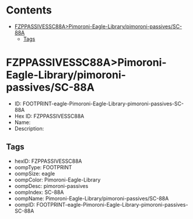 



Contents
========

* [FZPPASSIVESSC88A>Pimoroni-Eagle-Library/pimoroni-passives/SC-88A](#fzppassivessc88apimoroni-eagle-librarypimoroni-passivessc-88a)
	* [Tags](#tags)

# FZPPASSIVESSC88A>Pimoroni-Eagle-Library/pimoroni-passives/SC-88A

- ID: FOOTPRINT-eagle-Pimoroni-Eagle-Library-pimoroni-passives-SC-88A
- Hex ID: FZPPASSIVESSC88A
- Name: 
- Description: 

## Tags

- hexID: FZPPASSIVESSC88A
- oompType: FOOTPRINT
- oompSize: eagle
- oompColor: Pimoroni-Eagle-Library
- oompDesc: pimoroni-passives
- oompIndex: SC-88A
- oompName: Pimoroni-Eagle-Library/pimoroni-passives/SC-88A
- oompID: FOOTPRINT-eagle-Pimoroni-Eagle-Library-pimoroni-passives-SC-88A
